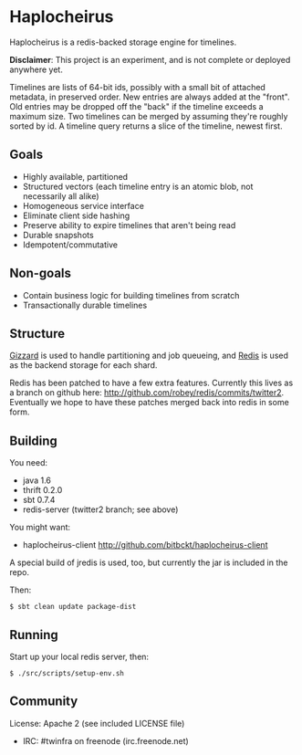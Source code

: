 
# Haplocheirus

Haplocheirus is a redis-backed storage engine for timelines.

**Disclaimer**: This project is an experiment, and is not complete or deployed anywhere yet.

Timelines are lists of 64-bit ids, possibly with a small bit of attached metadata, in preserved
order. New entries are always added at the "front". Old entries may be dropped off the "back" if the
timeline exceeds a maximum size. Two timelines can be merged by assuming they're roughly sorted by
id. A timeline query returns a slice of the timeline, newest first.

## Goals

- Highly available, partitioned
- Structured vectors (each timeline entry is an atomic blob, not necessarily all alike)
- Homogeneous service interface
- Eliminate client side hashing
- Preserve ability to expire timelines that aren't being read
- Durable snapshots
- Idempotent/commutative

## Non-goals

- Contain business logic for building timelines from scratch
- Transactionally durable timelines

## Structure

[Gizzard](http://github.com/twitter/gizzard) is used to handle partitioning and job queueing, and
[Redis](http://code.google.com/p/redis/) is used as the backend storage for each shard.

Redis has been patched to have a few extra features. Currently this lives as a branch on github
here: <http://github.com/robey/redis/commits/twitter2>. Eventually we hope to have these patches
merged back into redis in some form.

## Building

You need:
- java 1.6
- thrift 0.2.0
- sbt 0.7.4
- redis-server (twitter2 branch; see above)

You might want:
- haplocheirus-client <http://github.com/bitbckt/haplocheirus-client>

A special build of jredis is used, too, but currently the jar is included in the repo.

Then:

    $ sbt clean update package-dist

## Running

Start up your local redis server, then:

    $ ./src/scripts/setup-env.sh

## Community

License: Apache 2 (see included LICENSE file)

- IRC: #twinfra on freenode (irc.freenode.net)
